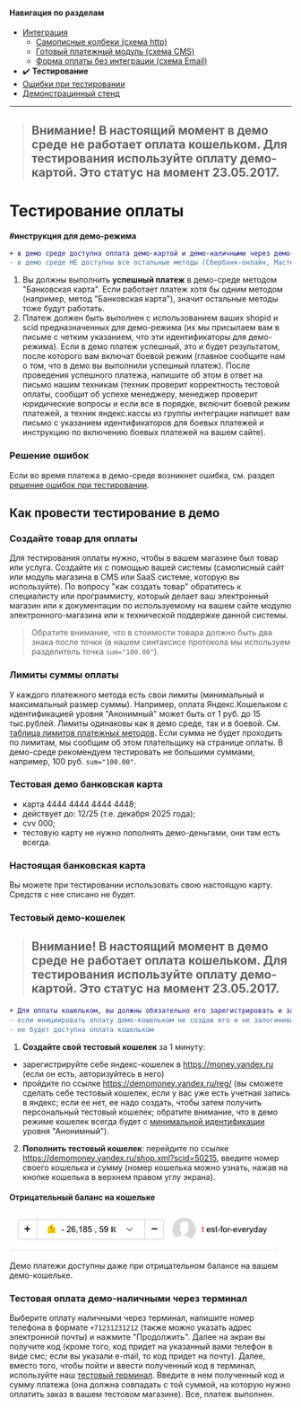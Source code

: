 <!-- :deciduous_tree: -->
#### Навигация по разделам

* [Интеграция](http://ya.ru)
  * [Самописные колбеки (схема http)](http://ya.ru)
  * [Готовый платежный модуль (схема CMS)](http://ya.ru)
  * [Форма оплаты без интеграции (схема Email)](http://ya.ru)
* :heavy_check_mark: **Тестирование**
* [Ошибки при тестировании](http://ya.ru)
* [Демонстрацинный стенд](http://ya.ru)

---

> ## Внимание! В настоящий момент в демо среде не работает оплата кошельком. Для тестирования используйте оплату демо-картой. Это статус на момент 23.05.2017. 

Тестирование оплаты
===================

**#инструкция для демо-режима**

```diff
+ в демо среде доступна оплата демо-картой и демо-наличными через демо-терминал
- в демо среде НЕ доступны все остальные методы (Сбербанк-онлайн, Мастерпас и т.д.); демо-кошелек временно не работает
```

1. Вы должны выполнить **успешный платеж** в демо-среде методом "Банковская карта". Если работает платеж хотя бы одним методом (например, метод "Банковская карта"), значит остальные методы тоже будут работать.
2. Платеж должен быть выполнен с использованием ваших shopid и scid предназначенных для демо-режима (их мы присылаем вам в письме с четким указанием, что эти идентификаторы для демо-режима). Если в демо платеж успешный, это и будет результатом, после которого вам включат боевой режим (главное сообщите нам о том, что в демо вы выполнили успешный платеж). После проведения успешного платежа, напишите об этом в ответ на письмо нашим техникам (техник проверит корректность тестовой оплаты, сообщит об успехе менеджеру, менеджер проверит юридические вопросы и если все в порядке, включит боевой режим платежей, а техник яндекс.кассы из группы интеграции напишет вам письмо с указанием идентификаторов для боевых платежей и инструкцию по включению боевых платежей на вашем сайте).

### Решение ошибок

Если во время платежа в демо-среде возникнет ошибка, см. раздел [решение ошибок при тестировании](/demo/031%20решение%20ошибок.md).

## Как провести тестирование в демо

### Создайте товар для оплаты

Для тестирования оплаты нужно, чтобы в вашем магазине был товар или услуга. Создайте их с помощью вашей системы (самописный сайт или модуль магазина в CMS или SaaS системе, которую вы используйте). По вопросу "как создать товар" обратитесь к специалисту или программисту, который делает ваш электронный магазин или к документации по используемому на вашем сайте модулю электронного-магазина или к технической поддержке данной системы.

> Обратите внимание, что в стоимости товара должно быть два знака после точки (в нашем синтаксисе протокола мы используем разделитель точка `sum="100.00"`).

### Лимиты суммы оплаты
У каждого платежного метода есть свои лимиты (минимальный и максимальный размер суммы). Например, оплата Яндекс.Кошельком с идентификацией уровня "Анонимный" может быть от 1 руб. до 15 тыс.рублей. Лимиты одинаковы как в демо среде, так и в боевой. См. [таблица лимитов платежных методов](https://money.yandex.ru/doc.xml?id=527483&ncrnd=6790). Если сумма не будет проходить по лимитам, мы сообщим об этом плательщику на странице оплаты. В демо-среде рекомендуем тестировать не большими суммами, например, 100 руб. `sum="100.00"`.

### Тестовая демо банковская карта
* карта 4444 4444 4444 4448;
* действует до: 12/25 (т.е. декабря 2025 года);
* cvv 000;
* тестовую карту не нужно пополнять демо-деньгами, они там есть всегда.

### Настоящая банковская карта
Вы можете при тестировании использовать свою настоящую карту. Средств с нее списано не будет.

### Тестовый демо-кошелек

> ## Внимание! В настоящий момент в демо среде не работает оплата кошельком. Для тестирования используйте оплату демо-картой. Это статус на момент 23.05.2017. 

```diff
+ Для оплаты кошельком, вы должны обязательно его зарегистрировать и залогиниться в него
- если инициировать оплату демо-кошельком не создав его и не залогинившись в него, то на странице оплаты
- не будет доступна оплата кошельком
```

1. **Создайте свой тестовый кошелек** за 1 минуту:
  * зарегистрируйте себе яндекс-кошелек в https://money.yandex.ru (если он есть, авторизуйтесь в него)
  * пройдите по ссылке https://demomoney.yandex.ru/reg/ (вы сможете сделать себе тестовый кошелек, если у вас уже есть учетная запись в яндекс; если ее нет, ее надо создать, чтобы затем получить персональный тестовый кошелек; обратите внимание, что в демо режиме кошелек всегда будет с [минимальной идентификации](https://money.yandex.ru/security/identification/) уровня "Анонимный").
2. **Пополнить тестовый кошелек**: перейдите по ссылке https://demomoney.yandex.ru/shop.xml?scid=50215, введите номер своего кошелька и сумму (номер кошелька можно узнать, нажав на кнопке кошелька в верхнем правом углу экрана).

#### Отрицательный баланс на кошельке
![отрицательный баланс на кошельке](/demo/отрицательный%20баланс%20на%20демо%20кошельке.png "отрицательный баланс на кошельке")

Демо платежи доступны даже при отрицательном балансе на вашем демо-кошельке.

### Тестовая оплата демо-наличными через терминал
Выберите оплату наличными через терминал, напишите номер телефона в формате `+71231231212` (также можно указать адрес электронной почты) и нажмите "Продолжить". Далее на экран вы получите код (кроме того, код придет на указанный вами телефон в виде смс; если вы указали e-mail, то код придет на почту). Далее, вместо того, чтобы пойти и ввести полученный код в терминал, используйте наш [тестовый терминал](https://demomoney.yandex.ru/shop.xml?scid=50215). Введите в нем полученный код и сумму платежа (она должна совпадать с той суммой, на которую нужно оплатить заказ в вашем тестовом магазине). Все, платеж выполнен.
